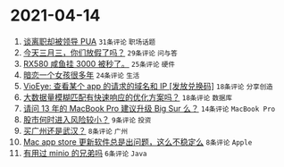 # 2021-04-14

1. [谈离职却被领导 PUA](https://www.v2ex.com/t/770492) `31条评论` `职场话题`
1. [今天三月三，你们放假了吗？](https://www.v2ex.com/t/770481) `29条评论` `问与答`
1. [RX580 咸鱼挂 3000 被秒了。](https://www.v2ex.com/t/770488) `25条评论` `硬件`
1. [暗恋一个女孩很多年](https://www.v2ex.com/t/770478) `24条评论` `生活`
1. [VioEye: 查看某个 app 的请求的域名和 IP [发放兑换码]](https://www.v2ex.com/t/770502) `18条评论` `分享创造`
1. [大数据量模糊匹配有快速响应的优化方案吗？](https://www.v2ex.com/t/770500) `18条评论` `数据库`
1. [请问 13 年的 MacBook Pro 建议升级 Big Sur 么？](https://www.v2ex.com/t/770494) `14条评论` `MacBook Pro`
1. [股市何时进入风险较小？](https://www.v2ex.com/t/770497) `9条评论` `投资`
1. [买广州还是武汉？](https://www.v2ex.com/t/770523) `8条评论` `广州`
1. [Mac app store 更新软件总是出问题，这么不稳定么](https://www.v2ex.com/t/770499) `8条评论` `Apple`
1. [有用过 minio 的兄弟吗](https://www.v2ex.com/t/770504) `6条评论` `Java`
